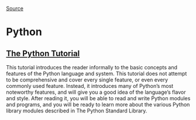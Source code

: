 [Source](https://docs.python.org)

# Python

## [The Python Tutorial](./The_Python_Tutorial/README.md)

This tutorial introduces the reader informally to the basic concepts and features of the Python language and system.
This tutorial does not attempt to be comprehensive and cover every single feature, or even every commonly used feature. Instead, it introduces many of Python’s most noteworthy features, and will give you a good idea of the language’s flavor and style. After reading it, you will be able to read and write Python modules and programs, and you will be ready to learn more about the various Python library modules described in The Python Standard Library.
